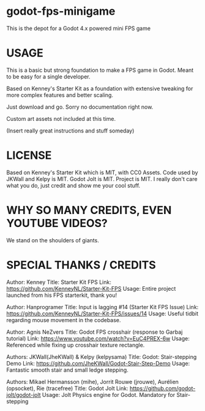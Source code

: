 # godot-fps-minigame
This is the depot for a Godot 4.x powered mini FPS game

# USAGE
This is a basic but strong foundation to make a FPS game in Godot. Meant to be easy for a single developer.

Based on Kenney's Starter Kit as a foundation with extensive tweaking for more complex features and better scaling.

Just download and go. Sorry no documentation right now.

Custom art assets not included at this time.

(Insert really great instructions and stuff someday)

# LICENSE
Based on Kenney's Starter Kit which is MIT, with CC0 Assets.
Code used by JKWall and Kelpy is MIT.
Godot Jolt is MIT.
Project is MIT. I really don't care what you do, just credit and show me your cool stuff.

# WHY SO MANY CREDITS, EVEN YOUTUBE VIDEOS?
We stand on the shoulders of giants.

# SPECIAL THANKS / CREDITS

Author: Kenney
Title: Starter Kit FPS
Link: https://github.com/KenneyNL/Starter-Kit-FPS
Usage: Entire project launched from his FPS starterkit, thank you!

Author: Hanprogramer
Title: Input is lagging #14 (Starter Kit FPS Issue)
Link: https://github.com/KenneyNL/Starter-Kit-FPS/issues/14
Usage: Useful tidbit regarding mouse movement in the codebase.

Author: Agnis NeZvers
Title: Godot FPS crosshair (response to Garbaj tutorial)
Link: https://www.youtube.com/watch?v=EuC4PREX-6w
Usage: Referenced while fixing up crosshair texture rectangle.

Authors: JKWall(JheKWall) & Kelpy (kelpysama)
Title: Godot: Stair-stepping Demo
Link: https://github.com/JheKWall/Godot-Stair-Step-Demo
Usage: Fantastic smooth stair and small ledge stepping.

Authors: Mikael Hermansson (mihe), Jorrit Rouwe (jrouwe), Aurélien (opsocket), Rie (tracefree)
Title: Godot Jolt
Link:  https://github.com/godot-jolt/godot-jolt
Usage: Jolt Physics engine for Godot. Mandatory for Stair-stepping
